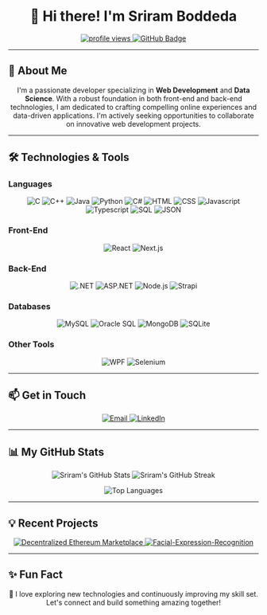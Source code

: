 <h1 align="center">👋 Hi there! I'm Sriram Boddeda</h1>

<p align="center">
  <a href="https://github.com/sriram-boddeda">
    <img src="https://komarev.com/ghpvc/?username=sriram-boddeda&style=flat-square&color=blue" alt="profile views" />
  </a>
  <a href="https://github.com/sriram-boddeda?tab=followers">
    <img src="https://img.shields.io/github/followers/sriram-boddeda?style=social" alt="GitHub Badge"/>
  </a>
</p>

---

## 🌟 About Me

<p align="center">
  I'm a passionate developer specializing in <strong>Web Development</strong> and <strong>Data Science</strong>. With a robust foundation in both front-end and back-end technologies, I am dedicated to crafting compelling online experiences and data-driven applications. I'm actively seeking opportunities to collaborate on innovative web development projects.
</p>

---

## 🛠 Technologies & Tools

### Languages
<p align="center">
  <img src="https://img.shields.io/badge/C-A8B9CC?style=for-the-badge&logo=c&logoColor=white" alt="C" />
  <img src="https://img.shields.io/badge/C++-00599C?style=for-the-badge&logo=c%2B%2B&logoColor=white" alt="C++" />
  <img src="https://img.shields.io/badge/Java-007396?style=for-the-badge&logo=java&logoColor=white" alt="Java" />
  <img src="https://img.shields.io/badge/Python-3776AB?style=for-the-badge&logo=python&logoColor=white" alt="Python" />
  <img src="https://img.shields.io/badge/C%23-239120?style=for-the-badge&logo=c-sharp&logoColor=white" alt="C#" />
  <img src="https://img.shields.io/badge/HTML-E34F26?style=for-the-badge&logo=html5&logoColor=white" alt="HTML" />
  <img src="https://img.shields.io/badge/CSS-1572B6?style=for-the-badge&logo=css3&logoColor=white" alt="CSS" />
  <img src="https://img.shields.io/badge/Javascript-F7DF1E?style=for-the-badge&logo=javascript&logoColor=black" alt="Javascript" />
  <img src="https://img.shields.io/badge/Typescript-007ACC?style=for-the-badge&logo=typescript&logoColor=white" alt="Typescript" />
  <img src="https://img.shields.io/badge/SQL-4479A1?style=for-the-badge&logo=mysql&logoColor=white" alt="SQL" />
  <img src="https://img.shields.io/badge/JSON-000000?style=for-the-badge&logo=json&logoColor=white" alt="JSON" />
</p>

### Front-End
<p align="center">
  <img src="https://img.shields.io/badge/React-61DAFB?style=for-the-badge&logo=react&logoColor=black" alt="React" />
  <img src="https://img.shields.io/badge/Next.js-000000?style=for-the-badge&logo=next.js&logoColor=white" alt="Next.js" />
</p>

### Back-End
<p align="center">
  <img src="https://img.shields.io/badge/.NET-512BD4?style=for-the-badge&logo=dotnet&logoColor=white" alt=".NET" />
  <img src="https://img.shields.io/badge/ASP.NET-512BD4?style=for-the-badge&logo=asp.net&logoColor=white" alt="ASP.NET" />
  <img src="https://img.shields.io/badge/Node.js-339933?style=for-the-badge&logo=node.js&logoColor=white" alt="Node.js" />
  <img src="https://img.shields.io/badge/Strapi-2F2E8B?style=for-the-badge&logo=strapi&logoColor=white" alt="Strapi" />
</p>

### Databases
<p align="center">
  <img src="https://img.shields.io/badge/MySQL-4479A1?style=for-the-badge&logo=mysql&logoColor=white" alt="MySQL" />
  <img src="https://img.shields.io/badge/Oracle_SQL-F80000?style=for-the-badge&logo=oracle&logoColor=white" alt="Oracle SQL" />
  <img src="https://img.shields.io/badge/MongoDB-47A248?style=for-the-badge&logo=mongodb&logoColor=white" alt="MongoDB" />
  <img src="https://img.shields.io/badge/SQLite-003B57?style=for-the-badge&logo=sqlite&logoColor=white" alt="SQLite" />
</p>

### Other Tools
<p align="center">
  <img src="https://img.shields.io/badge/WPF-512BD4?style=for-the-badge&logo=windows&logoColor=white" alt="WPF" />
  <img src="https://img.shields.io/badge/Selenium-43B02A?style=for-the-badge&logo=selenium&logoColor=white" alt="Selenium" />
</p>

---

## 📫 Get in Touch

<p align="center">
  <a href="mailto:sriram.b29@outlook.com">
    <img src="https://img.shields.io/badge/Outlook-0078D4?style=for-the-badge&logo=microsoft-outlook&logoColor=white" alt="Email" />
  </a>
  <a href="https://www.linkedin.com/in/sriram-boddeda">
    <img src="https://img.shields.io/badge/LinkedIn-0A66C2?style=for-the-badge&logo=linkedin&logoColor=white" alt="LinkedIn" />
  </a>
</p>

---

## 📊 My GitHub Stats

<div align="center">
  <img src="https://github-readme-stats.vercel.app/api?username=sriram-boddeda&show_icons=true&theme=radical" alt="Sriram's GitHub Stats" />
  <img src="https://github-readme-streak-stats.herokuapp.com/?user=sriram-boddeda&theme=radical" alt="Sriram's GitHub Streak" />
</div>
<p align="center">
  <img src="https://github-readme-stats.vercel.app/api/top-langs/?username=sriram-boddeda&layout=compact&theme=radical" alt="Top Languages" />
</p>

---

## 💡 Recent Projects

<p align="center">
  <a href="https://github.com/sriram-boddeda/decentralized-ethereum-marketplace">
    <img src="https://img.shields.io/badge/Decentralized_Ethereum_Marketplace-239120?style=for-the-badge&logo=github&logoColor=white" alt="Decentralized Ethereum Marketplace" />
  </a>
  <a href="https://github.com/sriram-boddeda/Facial-Expression-Recognition">
    <img src="https://img.shields.io/badge/Facial_Expression_Recognition-239120?style=for-the-badge&logo=github&logoColor=white" alt="Facial-Expression-Recognition" />
  </a>
</p>

---

## ✨ Fun Fact

<p align="center">
  🌟 I love exploring new technologies and continuously improving my skill set. Let's connect and build something amazing together!
</p>
